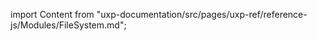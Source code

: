 
import Content from "uxp-documentation/src/pages/uxp-ref/reference-js/Modules/FileSystem.md";

<Content query="product=xd"/>
